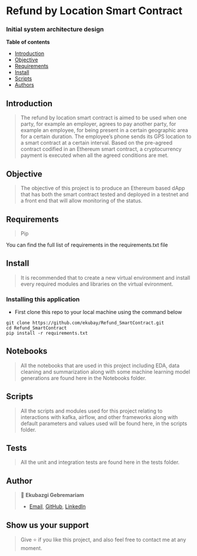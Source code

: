 # Refund by Location Smart Contract

### Initial system architecture design

**Table of contents**

- [Introduction](#introduction)
- [Objective](#objective)
- [Requirements](#requirements)
- [Install](#install)
- [Scripts](#scripts)
- [Authors](#authors)

## Introduction

> The refund by location smart contract is aimed to be used when one party, for example an employer, agrees to pay another party, for example an employee, for being present in a certain geographic area for a certain duration. The employee’s phone sends its GPS location to a smart contract at a certain interval. Based on the pre-agreed contract codified in an Ethereum smart contract, a cryptocurrency payment is executed when all the agreed conditions are met.  

## Objective
>The objective of this project is to produce an Ethereum based dApp that has both the smart contract tested and deployed in a testnet and a front end that will allow monitoring of the status.

## Requirements
> Pip

You can find the full list of requirements in the requirements.txt file

## Install

> It is recommended that to create a new virtual environment and install every required modules and libraries on the virtual evironment.

### Installing this application

- First clone this repo to your local machine using the command below

```
git clone https://github.com/ekubay/Refund_SmartContract.git
cd Refund_SmartContract
pip install -r requirements.txt
```

## Notebooks

> All the notebooks that are used in this project including EDA, data cleaning and summarization along with some machine learning model generations are found here in the Notebooks folder.

## Scripts

> All the scripts and modules used for this project relating to interactions with kafka, airflow, and other frameworks along with default parameters and values used will be found here, in the scripts folder.

## Tests

> All the unit and integration tests are found here in the tests folder.

## Author
> 👤 **Ekubazgi Gebremariam**
> - [Email](mailto:axutec14@gmail.com), [GitHub](https://github.com/ekubay), [LinkedIn](https://www.linkedin.com/in/ekubazgi-g-mariam-61507270)

## Show us your support

> Give ⭐ if you like this project, and also feel free to contact me at any moment.